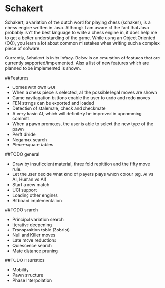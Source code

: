 # Schakert
Schakert, a variation of the dutch word for playing chess (schaken), is a chess engine written in Java.
Although I am aware of the fact that Java probably isn't the best language to write a chess engine in,
it does help me to get a better understanding of the game.
While using an Object Oriented (OO), you learn a lot about common misstakes when writing such a complex piece of sofware.

Currently, Schakert is in its infacy.
Below is an emuration of features that are currently supported/implemented.
Also a list of new features which are planned to be implemented is shown.

##Features
* Comes with own GUI
* When a chess piece is selected, all the possible legal moves are shown
* Game navitagation buttons enable the user to undo and redo moves
* FEN strings can be exported and loaded
* Detection of stalemate, check and checkmate
* A very basic AI, which will definitely be improved in upcomming commits
* When a pawn promotes, the user is able to select the new type of the pawn
* Perft divide
* Negamax search
* Piece-square tables
 
##TODO general
* Draw by insuficcient material, three fold repitition and the fifty move rule.
* Let the user decide what kind of players plays which colour (eg. AI vs AI, Human vs AI)
* Start a new match
* UCI support
* Loading other engines
* Bitboard implementation

##TODO search
* Principal variation search
* Iterative deepening
* Transposition table (Zobrist)
* Null and Killer moves
* Late move reductions
* Quiescence search
* Mate distance pruning

##TODO Heuristics
* Mobility
* Pawn structure
* Phase Interpolation
